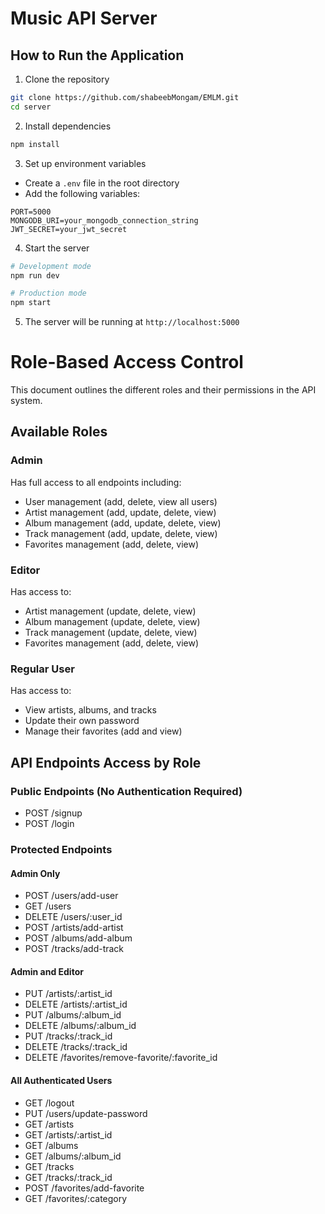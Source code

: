 # Music API Server

## How to Run the Application

1. Clone the repository
```bash
git clone https://github.com/shabeebMongam/EMLM.git
cd server
```

2. Install dependencies
```bash
npm install
```

3. Set up environment variables
- Create a `.env` file in the root directory
- Add the following variables:
```
PORT=5000
MONGODB_URI=your_mongodb_connection_string
JWT_SECRET=your_jwt_secret
```

4. Start the server
```bash
# Development mode
npm run dev

# Production mode
npm start
```

5. The server will be running at `http://localhost:5000`

# Role-Based Access Control

This document outlines the different roles and their permissions in the API system.

## Available Roles

### Admin
Has full access to all endpoints including:
- User management (add, delete, view all users)
- Artist management (add, update, delete, view)
- Album management (add, update, delete, view)
- Track management (add, update, delete, view)
- Favorites management (add, delete, view)

### Editor
Has access to:
- Artist management (update, delete, view)
- Album management (update, delete, view)
- Track management (update, delete, view)
- Favorites management (add, delete, view)

### Regular User
Has access to:
- View artists, albums, and tracks
- Update their own password
- Manage their favorites (add and view)

## API Endpoints Access by Role

### Public Endpoints (No Authentication Required)
- POST /signup
- POST /login

### Protected Endpoints

#### Admin Only
- POST /users/add-user
- GET /users
- DELETE /users/:user_id
- POST /artists/add-artist
- POST /albums/add-album
- POST /tracks/add-track

#### Admin and Editor
- PUT /artists/:artist_id
- DELETE /artists/:artist_id
- PUT /albums/:album_id
- DELETE /albums/:album_id
- PUT /tracks/:track_id
- DELETE /tracks/:track_id
- DELETE /favorites/remove-favorite/:favorite_id

#### All Authenticated Users
- GET /logout
- PUT /users/update-password
- GET /artists
- GET /artists/:artist_id
- GET /albums
- GET /albums/:album_id
- GET /tracks
- GET /tracks/:track_id
- POST /favorites/add-favorite
- GET /favorites/:category
